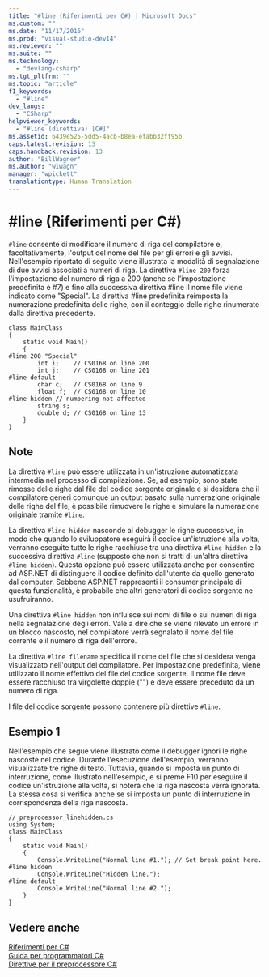 ```yaml
---
title: "#line (Riferimenti per C#) | Microsoft Docs"
ms.custom: ""
ms.date: "11/17/2016"
ms.prod: "visual-studio-dev14"
ms.reviewer: ""
ms.suite: ""
ms.technology: 
  - "devlang-csharp"
ms.tgt_pltfrm: ""
ms.topic: "article"
f1_keywords: 
  - "#line"
dev_langs: 
  - "CSharp"
helpviewer_keywords: 
  - "#line (direttiva) [C#]"
ms.assetid: 6439e525-5dd5-4acb-b8ea-efabb32ff95b
caps.latest.revision: 13
caps.handback.revision: 13
author: "BillWagner"
ms.author: "wiwagn"
manager: "wpickett"
translationtype: Human Translation
---
```

# #line (Riferimenti per C#)
`#line` consente di modificare il numero di riga del compilatore e, facoltativamente, l'output del nome del file per gli errori e gli avvisi.  Nell'esempio riportato di seguito viene illustrata la modalità di segnalazione di due avvisi associati a numeri di riga.  La direttiva `#line 200` forza l'impostazione del numero di riga a 200 \(anche se l'impostazione predefinita è \#7\) e fino alla successiva direttiva \#line il nome file viene indicato come "Special".  La direttiva \#line predefinita reimposta la numerazione predefinita delle righe, con il conteggio delle righe rinumerate dalla direttiva precedente.  
  
```  
class MainClass  
{  
    static void Main()  
    {  
#line 200 "Special"  
        int i;    // CS0168 on line 200  
        int j;    // CS0168 on line 201  
#line default  
        char c;   // CS0168 on line 9  
        float f;  // CS0168 on line 10  
#line hidden // numbering not affected  
        string s;   
        double d; // CS0168 on line 13  
    }  
}  
```  
  
## Note  
 La direttiva `#line` può essere utilizzata in un'istruzione automatizzata intermedia nel processo di compilazione.  Se, ad esempio, sono state rimosse delle righe dal file del codice sorgente originale e si desidera che il compilatore generi comunque un output basato sulla numerazione originale delle righe del file, è possibile rimuovere le righe e simulare la numerazione originale tramite `#line`.  
  
 La direttiva `#line hidden` nasconde al debugger le righe successive, in modo che quando lo sviluppatore eseguirà il codice un'istruzione alla volta, verranno eseguite tutte le righe racchiuse tra una direttiva `#line hidden` e la successiva direttiva `#line` \(supposto che non si tratti di un'altra direttiva `#line hidden`\).  Questa opzione può essere utilizzata anche per consentire ad ASP.NET di distinguere il codice definito dall'utente da quello generato dal computer.  Sebbene ASP.NET rappresenti il consumer principale di questa funzionalità, è probabile che altri generatori di codice sorgente ne usufruiranno.  
  
 Una direttiva `#line hidden` non influisce sui nomi di file o sui numeri di riga nella segnalazione degli errori.  Vale a dire che se viene rilevato un errore in un blocco nascosto, nel compilatore verrà segnalato il nome del file corrente e il numero di riga dell'errore.  
  
 La direttiva `#line filename` specifica il nome del file che si desidera venga visualizzato nell'output del compilatore.  Per impostazione predefinita, viene utilizzato il nome effettivo del file del codice sorgente.  Il nome file deve essere racchiuso tra virgolette doppie \(""\) e deve essere preceduto da un numero di riga.  
  
 I file del codice sorgente possono contenere più direttive `#line`.  
  
## Esempio 1  
 Nell'esempio che segue viene illustrato come il debugger ignori le righe nascoste nel codice.  Durante l'esecuzione dell'esempio, verranno visualizzate tre righe di testo.  Tuttavia, quando si imposta un punto di interruzione, come illustrato nell'esempio, e si preme F10 per eseguire il codice un'istruzione alla volta, si noterà che la riga nascosta verrà ignorata.  La stessa cosa si verifica anche se si imposta un punto di interruzione in corrispondenza della riga nascosta.  
  
```  
// preprocessor_linehidden.cs  
using System;  
class MainClass   
{  
    static void Main()   
    {  
        Console.WriteLine("Normal line #1."); // Set break point here.  
#line hidden  
        Console.WriteLine("Hidden line.");  
#line default  
        Console.WriteLine("Normal line #2.");  
    }  
}  
```  
  
## Vedere anche  
 [Riferimenti per C\#](../../../csharp/language-reference/index.md)   
 [Guida per programmatori C\#](../../../csharp/programming-guide/index.md)   
 [Direttive per il preprocessore C\#](../../../csharp/language-reference/preprocessor-directives/index.md)